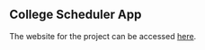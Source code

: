 ## College Scheduler App

The website for the project can be accessed [here](https://aamodvarma.wixsite.com/cs-2340-android-tuto).
